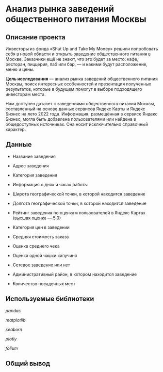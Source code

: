 # Анализ рынка заведений общественного питания Москвы

## Описание проекта

Инвесторы из фонда «Shut Up and Take My Money» решили попробовать себя в новой области и открыть заведение общественного питания в Москве. Заказчики ещё не знают, что это будет за место: кафе, ресторан, пиццерия, паб или бар, — и какими будут расположение, меню и цены.

**Цель исследования** — анализ рынка заведений общественного питания Москвы, поиск интересных особенностей и презентация полученных результатов, которые в будущем помогут в выборе подходящего инвесторам места.

Нам доступен датасет с заведениями общественного питания Москвы, составленный на основе данных сервисов Яндекс Карты и Яндекс Бизнес на лето 2022 года. Информация, размещённая в сервисе Яндекс Бизнес, могла быть добавлена пользователями или найдена в общедоступных источниках. Она носит исключительно справочный характер.

## Данные

- Название заведения

- Адрес заведения

- Категория заведения

- Информация о днях и часах работы

- Широта географической точки, в которой находится заведение

- Долгота географической точки, в которой находится заведение

- Рейтинг заведения по оценкам пользователей в Яндекс Картах (высшая оценка — 5.0)

- Категория цен в заведении

- Средняя стоимость заказа
  
- Оценка среднего чека

- Оценка одной чашки капучино
 
- Сетевое заведение или нет
  
- Административный район, в котором находится заведение

- Количество посадочных мест

## Используемые библиотеки

*pandas*

*matplotlib*

*seaborn*

*plotly*

*folium*

## Общий вывод
